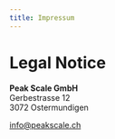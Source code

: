 ```yaml
---
title: Impressum
---
```


# Legal Notice

**Peak Scale GmbH**<br>
Gerbestrasse 12<br>
3072 Ostermundigen<br>

info@peakscale.ch
